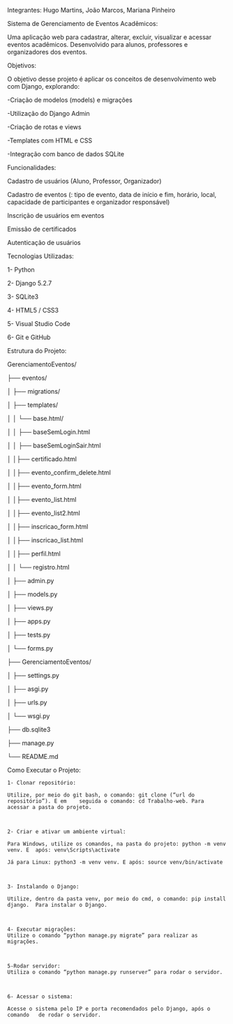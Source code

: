 Integrantes: Hugo Martins, João Marcos, Mariana Pinheiro 

Sistema de Gerenciamento de Eventos Acadêmicos:

Uma aplicação web para cadastrar, alterar, excluir, visualizar e acessar eventos acadêmicos. Desenvolvido para alunos, professores e organizadores dos eventos. 

Objetivos: 

O objetivo desse projeto é aplicar os conceitos de desenvolvimento web com Django, explorando: 

-Criação de modelos (models) e migrações 

-Utilização do Django Admin 

-Criação de rotas e views 

-Templates com HTML e CSS 

-Integração com banco de dados SQLite 

Funcionalidades: 

Cadastro de usuários (Aluno, Professor, Organizador) 

Cadastro de eventos (: tipo de evento, data de início e fim, horário, local, capacidade de participantes e organizador responsável) 

Inscrição de usuários em eventos 

Emissão de certificados 

Autenticação de usuários 

Tecnologias Utilizadas:  

   1- Python 

  2- Django 5.2.7 

  3- SQLite3 

  4- HTML5 / CSS3 

  5- Visual Studio Code 

  6- Git e GitHub 

 

Estrutura do Projeto: 

  GerenciamentoEventos/ 
  
  ├── eventos/ 
  
  │ ├── migrations/ 
  
  │ ├── templates/ 
  
  │ │ └── base.html/ 
  
  │ │ ├── baseSemLogin.html 
  
  │ │ ├── baseSemLoginSair.html 
  
  │ │├── certificado.html 
  
  │ │├── evento_confirm_delete.html 
  
  │ │├── evento_form.html 
  
  │ │├── evento_list.html 
  
  │ │├── evento_list2.html 
  
  │ │├── inscricao_form.html 
  
  │ │├── inscricao_list.html 
  
   │ │├── perfil.html 
  
  │ │ └── registro.html 
  
  │ ├── admin.py 
  
  │ ├── models.py 
  
  │ ├── views.py 
  
  │ ├── apps.py 
  
  │ ├── tests.py 
  
  │ └── forms.py 
  
  ├── GerenciamentoEventos/ 
  
  │ ├── settings.py 
  
  │ ├── asgi.py 
  
  │ ├── urls.py 
  
  │ └── wsgi.py 
  
  ├── db.sqlite3 
  
  ├── manage.py 
  
  └── README.md 

 

	 

 

Como Executar o Projeto: 

 

	1- Clonar repositório: 

	Utilize, por meio do git bash, o comando: git clone (“url do repositório”). E em 	seguida o comando: cd Trabalho-web. Para acessar a pasta do projeto. 

 

	2- Criar e ativar um ambiente virtual: 

	Para Windows, utilize os comandos, na pasta do projeto: python -m venv venv. E 	após: venv\Scripts\activate  

	Já para Linux: python3 -m venv venv. E após: source venv/bin/activate 

	 

	3- Instalando o Django: 

	Utilize, dentro da pasta venv, por meio do cmd, o comando: pip install django. 	Para instalar o Django. 

 

	4- Executar migrações: 
	Utilize o comando “python manage.py migrate” para realizar as migrações. 

	 

	5-Rodar servidor: 
	Utiliza o comando “python manage.py runserver” para rodar o servidor. 

	 

	6- Acessar o sistema: 

	Acesse o sistema pelo IP e porta recomendados pelo Django, após o comando 	de rodar o servidor. 
